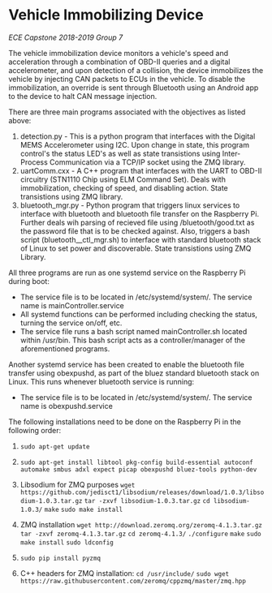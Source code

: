 # Vehicle Immobilizing Device
*ECE Capstone 2018-2019 Group 7*

The vehicle immobilization device monitors a vehicle's speed and acceleration through a combination of OBD-II queries and a digital accelerometer, and upon detection of a collision, the device immobilizes the vehicle by injecting CAN packets to ECUs in the vehicle. To disable the immobilization, an override is sent through Bluetooth using an Android app to the device to halt CAN message injection.

There are three main programs associated with the objectives as listed above:
1. detection.py - This is a python program that interfaces with the Digital MEMS Accelerometer using I2C. Upon change in state, this program control's the status LED's as well as state transistions using Inter-Process Communication via a TCP/IP socket using the ZMQ library.
2. uartComm.cxx - A C++ program that interfaces with the UART to OBD-II circuitry (STN1110 Chip using ELM Command Set). Deals with immobilization, checking of speed, and disabling action. State transistions using ZMQ library. 
3. bluetooth_mgr.py - Python program that triggers linux services to interface with bluetooth and bluetooth file transfer on the Raspberry Pi. Further deals wih parsing of recieved file using /bluetooth/good.txt as the password file that is to be checked against. Also, triggers a bash script (bluetooth__ctl_mgr.sh) to interface with standard bluetooth stack of Linux to set power and discoverable. State transistions using ZMQ Library.

All three programs are run as one systemd service on the Raspberry Pi during boot:
- The service file is to be located in /etc/systemd/system/. The service name is mainController.service
- All systemd functions can be performed including checking the status, turning the service on/off, etc.
- The service file runs a bash script named mainController.sh located within /usr/bin. This bash script acts as a controller/manager of the aforementioned programs.

Another systemd service has been created to enable the bluetooth file transfer using obexpushd, as part of the bluez standard bluetooth stack on Linux. This runs whenever bluetooth service is running:
- The service file is to be located in /etc/systemd/system/. The service name is obexpushd.service

The following installations need to be done on the Raspberry Pi in the following order:
1. `sudo apt-get update`
2. `sudo apt-get install libtool pkg-config build-essential autoconf automake smbus adxl expect picap obexpushd bluez-tools python-dev`

2. Libsodium for ZMQ purposes
        `wget https://github.com/jedisct1/libsodium/releases/download/1.0.3/libsodium-1.0.3.tar.gz`
        `tar -zxvf libsodium-1.0.3.tar.gz`
        `cd libsodium-1.0.3/`
        `make`
        `sudo make install`

3. ZMQ installation
        `wget http://download.zeromq.org/zeromq-4.1.3.tar.gz`
        `tar -zxvf zeromq-4.1.3.tar.gz`
        `cd zeromq-4.1.3/`
        `./configure`
        `make`
        `sudo make install`
        `sudo ldconfig`
4. `sudo pip install pyzmq`
5. C++ headers for ZMQ installation:
        `cd /usr/include/`
        `sudo wget https://raw.githubusercontent.com/zeromq/cppzmq/master/zmq.hpp`
